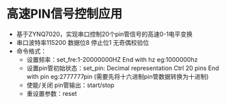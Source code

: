 # 高速PIN信号控制应用

- 基于ZYNQ7020，实现串口控制20个pin管信号的高速0-1电平变换
- 串口波特率115200 数据位8 停止位1 无奇偶校验位
- 命令格式：
  - 设置频率：set_fre:1-20000000HZ End with hz   eg:1000000hz
  - 设置pin管初始状态：set_pin: Decimal representation Ctrl 20 pins End with pin   eg:2777777pin (需要先将十六进制pin管数据转换为十进制)
  - 使能/关闭 pin管输出：start/stop
  - 重设置参数：reset

